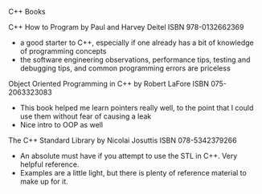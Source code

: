 C++ Books

C++ How to Program  by Paul and Harvey Deitel
ISBN 978-0132662369
  - a good starter to C++, especially if one already has a bit of knowledge of programming concepts
  - the software engineering observations, performance tips, testing and debugging tips, and common programming errors are priceless
  
Object Oriented Programming in C++  by Robert LaFore
ISBN 075-2063323083
  - This book helped me learn pointers really well, to the point that I could use them without fear of causing a leak
  - Nice intro to OOP as well
  
The C++ Standard Library  by Nicolai Josuttis
ISBN 078-5342379266
  - An absolute must have if you attempt to use the STL in C++.  Very helpful reference.
  - Examples are a little light, but there is plenty of reference material to make up for it.
